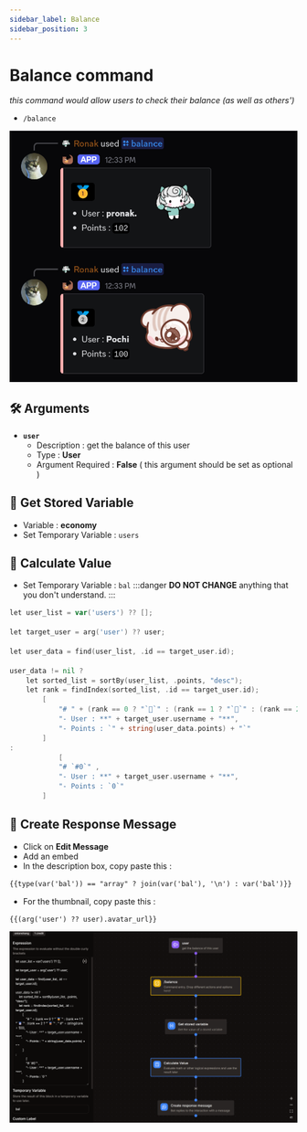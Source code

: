 ```yaml
---
sidebar_label: Balance
sidebar_position: 3
---
```


# Balance command

*this command would allow users to check their balance (as well as others')*  
- `/balance`

![Demo](../../static/flows/eco/balance.png)  

## 🛠️ Arguments
- **`user`**
    - Description : get the balance of this user
    - Type : **User**
    - Argument Required : **False** ( this argument should be set as optional )

## 📝 Get Stored Variable
- Variable : **economy**
- Set Temporary Variable : `users`

## 🧮 Calculate Value
- Set Temporary Variable : `bal`
:::danger
**DO NOT CHANGE** anything that you don't understand.
:::
```go title="Expression"
let user_list = var('users') ?? [];

let target_user = arg('user') ?? user;

let user_data = find(user_list, .id == target_user.id);

user_data != nil ?
    let sorted_list = sortBy(user_list, .points, "desc");
    let rank = findIndex(sorted_list, .id == target_user.id);
        [
            "# " + (rank == 0 ? "`🥇`" : (rank == 1 ? "`🥈`" : (rank == 2 ? "`🥉`" : " #" + string(rank + 1)))),
            "- User : **" + target_user.username + "**",
            "- Points : `" + string(user_data.points) + "`"
        ]
:
            [
            "# `#0`" ,
            "- User : **" + target_user.username + "**",
            "- Points : `0`"
        ]
```

## 💬 Create Response Message
- Click on **Edit Message**
- Add an embed
- In the description box, copy paste this :
```md title="Embed Description"
{{type(var('bal')) == "array" ? join(var('bal'), '\n') : var('bal')}}
```
- For the thumbnail, copy paste this :
```md title="Thumbnail URL"
{{(arg('user') ?? user).avatar_url}}
```

![flow](../../static/flows/eco/bal_flow.png)
